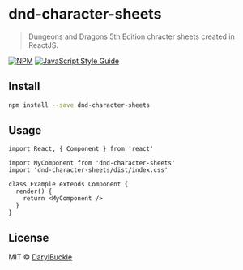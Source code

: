 # dnd-character-sheets

> Dungeons and Dragons 5th Edition chracter sheets created in ReactJS.

[![NPM](https://img.shields.io/npm/v/dnd-character-sheets.svg)](https://www.npmjs.com/package/dnd-character-sheets) [![JavaScript Style Guide](https://img.shields.io/badge/code_style-standard-brightgreen.svg)](https://standardjs.com)

## Install

```bash
npm install --save dnd-character-sheets
```

## Usage

```tsx
import React, { Component } from 'react'

import MyComponent from 'dnd-character-sheets'
import 'dnd-character-sheets/dist/index.css'

class Example extends Component {
  render() {
    return <MyComponent />
  }
}
```

## License

MIT © [DarylBuckle](https://github.com/DarylBuckle)
